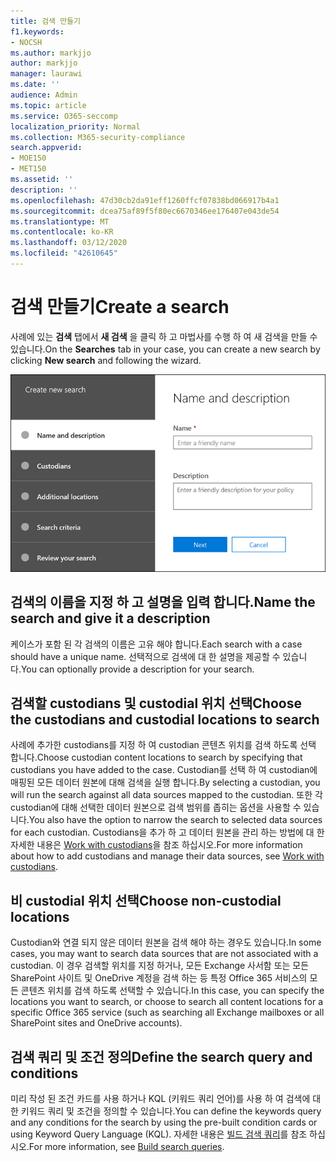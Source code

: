 ```yaml
---
title: 검색 만들기
f1.keywords:
- NOCSH
ms.author: markjjo
author: markjjo
manager: laurawi
ms.date: ''
audience: Admin
ms.topic: article
ms.service: O365-seccomp
localization_priority: Normal
ms.collection: M365-security-compliance
search.appverid:
- MOE150
- MET150
ms.assetid: ''
description: ''
ms.openlocfilehash: 47d30cb2da91eff1260ffcf07838bd066917b4a1
ms.sourcegitcommit: dcea75af89f5f80ec6670346ee176407e043de54
ms.translationtype: MT
ms.contentlocale: ko-KR
ms.lasthandoff: 03/12/2020
ms.locfileid: "42610645"
---
```

# <a name="create-a-search"></a><span data-ttu-id="9d9b0-102">검색 만들기</span><span class="sxs-lookup"><span data-stu-id="9d9b0-102">Create a search</span></span>

<span data-ttu-id="9d9b0-103">사례에 있는 **검색** 탭에서 **새 검색** 을 클릭 하 고 마법사를 수행 하 여 새 검색을 만들 수 있습니다.</span><span class="sxs-lookup"><span data-stu-id="9d9b0-103">On the **Searches** tab in your case, you can create a new search by clicking **New search** and following the wizard.</span></span>

![고급 eDiscovery 사례의 검색 마법사](../media/AeDSearch1.png)

## <a name="name-the-search-and-give-it-a-description"></a><span data-ttu-id="9d9b0-105">검색의 이름을 지정 하 고 설명을 입력 합니다.</span><span class="sxs-lookup"><span data-stu-id="9d9b0-105">Name the search and give it a description</span></span>

<span data-ttu-id="9d9b0-106">케이스가 포함 된 각 검색의 이름은 고유 해야 합니다.</span><span class="sxs-lookup"><span data-stu-id="9d9b0-106">Each search with a case should have a unique name.</span></span> <span data-ttu-id="9d9b0-107">선택적으로 검색에 대 한 설명을 제공할 수 있습니다.</span><span class="sxs-lookup"><span data-stu-id="9d9b0-107">You can optionally provide a description for your search.</span></span> 

## <a name="choose-the-custodians-and-custodial-locations-to-search"></a><span data-ttu-id="9d9b0-108">검색할 custodians 및 custodial 위치 선택</span><span class="sxs-lookup"><span data-stu-id="9d9b0-108">Choose the custodians and custodial locations to search</span></span>

<span data-ttu-id="9d9b0-109">사례에 추가한 custodians를 지정 하 여 custodian 콘텐츠 위치를 검색 하도록 선택 합니다.</span><span class="sxs-lookup"><span data-stu-id="9d9b0-109">Choose custodian content locations to search by specifying that custodians you have added to the case.</span></span> <span data-ttu-id="9d9b0-110">Custodian를 선택 하 여 custodian에 매핑된 모든 데이터 원본에 대해 검색을 실행 합니다.</span><span class="sxs-lookup"><span data-stu-id="9d9b0-110">By selecting a custodian, you will run the search against all data sources mapped to the custodian.</span></span> <span data-ttu-id="9d9b0-111">또한 각 custodian에 대해 선택한 데이터 원본으로 검색 범위를 좁히는 옵션을 사용할 수 있습니다.</span><span class="sxs-lookup"><span data-stu-id="9d9b0-111">You also have the option to narrow the search to selected data sources for each custodian.</span></span> <span data-ttu-id="9d9b0-112">Custodians을 추가 하 고 데이터 원본을 관리 하는 방법에 대 한 자세한 내용은 [Work with custodians](managing-custodians.md)을 참조 하십시오.</span><span class="sxs-lookup"><span data-stu-id="9d9b0-112">For more information about how to add custodians and manage their data sources, see [Work with custodians](managing-custodians.md).</span></span>

## <a name="choose-non-custodial-locations"></a><span data-ttu-id="9d9b0-113">비 custodial 위치 선택</span><span class="sxs-lookup"><span data-stu-id="9d9b0-113">Choose non-custodial locations</span></span>

<span data-ttu-id="9d9b0-114">Custodian와 연결 되지 않은 데이터 원본을 검색 해야 하는 경우도 있습니다.</span><span class="sxs-lookup"><span data-stu-id="9d9b0-114">In some cases, you may want to search data sources that are not associated with a custodian.</span></span> <span data-ttu-id="9d9b0-115">이 경우 검색할 위치를 지정 하거나, 모든 Exchange 사서함 또는 모든 SharePoint 사이트 및 OneDrive 계정을 검색 하는 등 특정 Office 365 서비스의 모든 콘텐츠 위치를 검색 하도록 선택할 수 있습니다.</span><span class="sxs-lookup"><span data-stu-id="9d9b0-115">In this case, you can specify the locations you want to search, or choose to search all content locations for a specific Office 365 service (such as searching all Exchange mailboxes or all SharePoint sites and OneDrive accounts).</span></span>

## <a name="define-the-search-query-and-conditions"></a><span data-ttu-id="9d9b0-116">검색 쿼리 및 조건 정의</span><span class="sxs-lookup"><span data-stu-id="9d9b0-116">Define the search query and conditions</span></span>

<span data-ttu-id="9d9b0-117">미리 작성 된 조건 카드를 사용 하거나 KQL (키워드 쿼리 언어)를 사용 하 여 검색에 대 한 키워드 쿼리 및 조건을 정의할 수 있습니다.</span><span class="sxs-lookup"><span data-stu-id="9d9b0-117">You can define the keywords query and any conditions for the search by using the pre-built condition cards or using Keyword Query Language (KQL).</span></span> <span data-ttu-id="9d9b0-118">자세한 내용은 [빌드 검색 쿼리](building-search-queries.md)를 참조 하십시오.</span><span class="sxs-lookup"><span data-stu-id="9d9b0-118">For more information, see [Build search queries](building-search-queries.md).</span></span>
